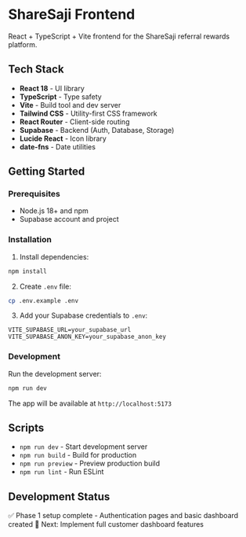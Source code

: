 # ShareSaji Frontend

React + TypeScript + Vite frontend for the ShareSaji referral rewards platform.

## Tech Stack

- **React 18** - UI library
- **TypeScript** - Type safety
- **Vite** - Build tool and dev server
- **Tailwind CSS** - Utility-first CSS framework
- **React Router** - Client-side routing
- **Supabase** - Backend (Auth, Database, Storage)
- **Lucide React** - Icon library
- **date-fns** - Date utilities

## Getting Started

### Prerequisites

- Node.js 18+ and npm
- Supabase account and project

### Installation

1. Install dependencies:
```bash
npm install
```

2. Create `.env` file:
```bash
cp .env.example .env
```

3. Add your Supabase credentials to `.env`:
```env
VITE_SUPABASE_URL=your_supabase_url
VITE_SUPABASE_ANON_KEY=your_supabase_anon_key
```

### Development

Run the development server:
```bash
npm run dev
```

The app will be available at `http://localhost:5173`

## Scripts

- `npm run dev` - Start development server
- `npm run build` - Build for production
- `npm run preview` - Preview production build
- `npm run lint` - Run ESLint

## Development Status

✅ Phase 1 setup complete - Authentication pages and basic dashboard created
🔨 Next: Implement full customer dashboard features
